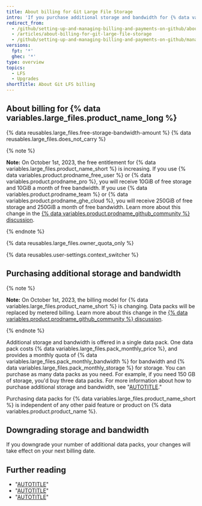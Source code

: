 ```yaml
---
title: About billing for Git Large File Storage
intro: 'If you purchase additional storage and bandwidth for {% data variables.large_files.product_name_long %}, your purchase shares your account''s existing billing date, payment method, and receipt.'
redirect_from:
  - /github/setting-up-and-managing-billing-and-payments-on-github/about-billing-for-git-large-file-storage
  - /articles/about-billing-for-git-large-file-storage
  - /github/setting-up-and-managing-billing-and-payments-on-github/managing-billing-for-git-large-file-storage/about-billing-for-git-large-file-storage
versions:
  fpt: '*'
  ghec: '*'
type: overview
topics:
  - LFS
  - Upgrades
shortTitle: About Git LFS billing
---
```

## About billing for {% data variables.large_files.product_name_long %}

{% data reusables.large_files.free-storage-bandwidth-amount %} {% data reusables.large_files.does_not_carry %}

{% note %}

**Note:** On October 1st, 2023, the free entitlement for {% data variables.large_files.product_name_short %} is increasing. If you use {% data variables.product.prodname_free_user %} or {% data variables.product.prodname_pro %}, you will receive 10GiB of free storage and 10GiB a month of free bandwidth. If you use {% data variables.product.prodname_team %} or {% data variables.product.prodname_ghe_cloud %}, you will receive 250GiB of free storage and 250GiB a month of free bandwidth. Learn more about this change in the [{% data variables.product.prodname_github_community %} discussion](https://github.com/orgs/community/discussions/61362).

{% endnote %}

{% data reusables.large_files.owner_quota_only %}

{% data reusables.user-settings.context_switcher %}

## Purchasing additional storage and bandwidth

{% note %}

**Note:** On October 1st, 2023, the billing model for {% data variables.large_files.product_name_short %} is changing. Data packs will be replaced by metered billing. Learn more about this change in the [{% data variables.product.prodname_github_community %} discussion](https://github.com/orgs/community/discussions/61362).

{% endnote %}

Additional storage and bandwidth is offered in a single data pack. One data pack costs {% data variables.large_files.pack_monthly_price %}, and provides a monthly quota of {% data variables.large_files.pack_monthly_bandwidth %} for bandwidth and {% data variables.large_files.pack_monthly_storage %} for storage. You can purchase as many data packs as you need. For example, if you need 150 GB of storage, you'd buy three data packs. For more information about how to purchase additional storage and bandwidth, see "[AUTOTITLE](/billing/managing-billing-for-git-large-file-storage/upgrading-git-large-file-storage)."

Purchasing data packs for {% data variables.large_files.product_name_short %} is independent of any other paid feature or product on {% data variables.product.product_name %}.

## Downgrading storage and bandwidth

If you downgrade your number of additional data packs, your changes will take effect on your next billing date.

## Further reading

- "[AUTOTITLE](/repositories/working-with-files/managing-large-files/about-git-large-file-storage)"
- "[AUTOTITLE](/repositories/working-with-files/managing-large-files/installing-git-large-file-storage)"
- "[AUTOTITLE](/repositories/working-with-files/managing-large-files/about-storage-and-bandwidth-usage)"
